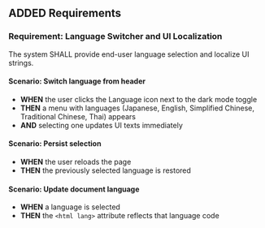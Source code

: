## ADDED Requirements

### Requirement: Language Switcher and UI Localization
The system SHALL provide end-user language selection and localize UI strings.

#### Scenario: Switch language from header
- **WHEN** the user clicks the Language icon next to the dark mode toggle
- **THEN** a menu with languages (Japanese, English, Simplified Chinese, Traditional Chinese, Thai) appears
- **AND** selecting one updates UI texts immediately

#### Scenario: Persist selection
- **WHEN** the user reloads the page
- **THEN** the previously selected language is restored

#### Scenario: Update document language
- **WHEN** a language is selected
- **THEN** the `<html lang>` attribute reflects that language code


